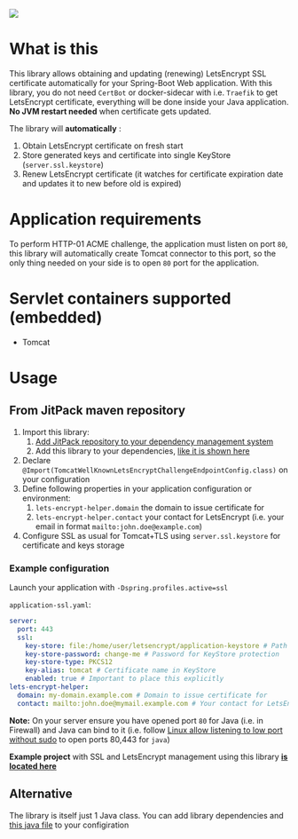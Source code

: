 [![](https://jitpack.io/v/valb3r/letsencrypt-helper.svg)](https://jitpack.io/#valb3r/letsencrypt-helper)

# What is this

This library allows obtaining and updating (renewing) LetsEncrypt SSL certificate automatically for your Spring-Boot Web application.
With this library, you do not need `CertBot` or docker-sidecar with i.e. `Traefik` to get LetsEncrypt certificate,
everything will be done inside your Java application. **No JVM restart needed** when certificate gets updated.

The library will **automatically**  :
1. Obtain LetsEncrypt certificate on fresh start
2. Store generated keys and certificate into single KeyStore (`server.ssl.keystore`)
3. Renew LetsEncrypt certificate (it watches for certificate expiration date and updates it to new before old is expired)

# Application requirements

To perform HTTP-01 ACME challenge, the application must listen on port `80`, this library will automatically create
Tomcat connector to this port, so the only thing needed on your side is to open `80` port for the application.

# Servlet containers supported (embedded)

 - Tomcat
 
# Usage

## From JitPack maven repository

1. Import this library:
    1. [Add JitPack repository to your dependency management system](https://jitpack.io/)
    2. Add this library to your dependencies, [like it is shown here](https://jitpack.io/#valb3r/letsencrypt-helper/0.1.3)
2. Declare `@Import(TomcatWellKnownLetsEncryptChallengeEndpointConfig.class)` on your configuration
3. Define following properties in your application configuration or environment:
    1. `lets-encrypt-helper.domain` the domain to issue certificate for
    2. `lets-encrypt-helper.contact` your contact for LetsEncrypt (i.e. your email in format `mailto:john.doe@example.com`)
4. Configure SSL as usual for Tomcat+TLS using `server.ssl.keystore` for certificate and keys storage


### Example configuration

Launch your application with `-Dspring.profiles.active=ssl`

`application-ssl.yaml`:
```yaml
server:
  port: 443
  ssl:
    key-store: file:/home/user/letsencrypt/application-keystore # Path to KeyStore with certificates and keys
    key-store-password: change-me # Password for KeyStore protection
    key-store-type: PKCS12
    key-alias: tomcat # Certificate name in KeyStore
    enabled: true # Important to place this explicitly
lets-encrypt-helper:
  domain: my-domain.example.com # Domain to issue certificate for
  contact: mailto:john.doe@mymail.example.com # Your contact for LetsEncrypt
```

**Note:** On your server ensure you have opened port `80` for Java (i.e. in Firewall) and Java can bind to it (i.e. follow [Linux allow listening to low port without sudo](https://superuser.com/a/892391) to open ports 80,443 for `java`)

**Example project** with SSL and LetsEncrypt management using this library **[is located here](example)**

## Alternative

The library is itself just 1 Java class. You can add library dependencies and 
[this java file](https://github.com/valb3r/letsencrypt-helper/blob/master/src/main/java/com/github/valb3r/letsencrypthelper/TomcatWellKnownLetsEncryptChallengeEndpointConfig.java)
to your configiration
